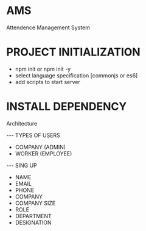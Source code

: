 # AMS
Attendence Management System


# PROJECT INITIALIZATION
 - npm init or npm init -y
 - select language specification [commonjs or es6]
 - add scripts to start server

# INSTALL DEPENDENCY

Architecture
 
--- TYPES OF USERS
  - COMPANY (ADMIN)
  - WORKER (EMPLOYEE)


--- SING UP
  - NAME
  - EMAIL
  - PHONE
  - COMPANY
  - COMPANY SIZE
  - ROLE
  - DEPARTMENT
  - DESIGNATION
  